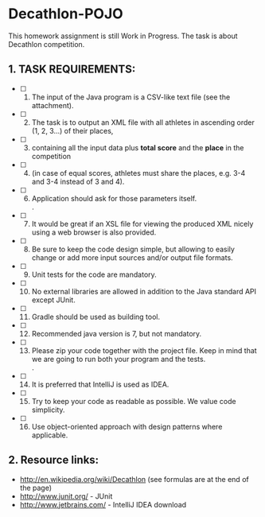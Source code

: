 # Decathlon-POJO

This homework assignment is still Work in Progress.
The task is about Decathlon competition.

## 1. TASK REQUIREMENTS:

- [ ] 1. The input of the Java program is a CSV-like text file (see the attachment).
- [ ] 2. The task is to output an XML file with all athletes in ascending order (1, 2, 3...) of their places, 
- [ ] 3. containing all the input data plus **total score** and the **place** in the competition
- [ ] 4. (in case of equal scores, athletes must share the places, e.g. 3-4 and 3-4 instead of 3 and 4).
- [ ] 6. Application should ask for those parameters itself.  
.  
- [ ] 7. It would be great if an XSL file for viewing the produced XML nicely using a web browser is also provided.
- [ ] 8. Be sure to keep the code design simple, but allowing to easily change or add more input sources and/or output file formats.
- [ ] 9. Unit tests for the code are mandatory.
- [ ] 10. No external libraries are allowed in addition to the Java standard API except JUnit.
- [ ] 11. Gradle should be used as building tool.
- [ ] 12. Recommended java version is 7, but not mandatory.
- [ ] 13. Please zip your code together with the project file. Keep in mind that we are going to run both your program and the tests.  
.  
- [ ] 14. It is preferred that IntelliJ is used as IDEA.
- [ ] 15. Try to keep your code as readable as possible. We value code simplicity.
- [ ] 16. Use object-oriented approach with design patterns where applicable.

## 2. Resource links:
+ http://en.wikipedia.org/wiki/Decathlon (see formulas are at the end of the page)
+ http://www.junit.org/ - JUnit
+ http://www.jetbrains.com/ - IntelliJ IDEA download

